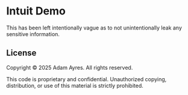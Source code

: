 # Intuit Demo

This has been left intentionally vague as to not unintentionally leak any sensitive information.

## License

Copyright © 2025 Adam Ayres. All rights reserved.

This code is proprietary and confidential. Unauthorized copying, distribution,
or use of this material is strictly prohibited.
